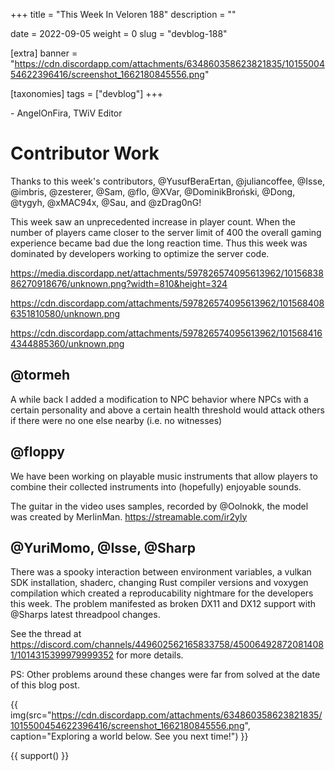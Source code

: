 +++
title = "This Week In Veloren 188"
description = ""

date = 2022-09-05
weight = 0
slug = "devblog-188"

[extra]
banner = "https://cdn.discordapp.com/attachments/634860358623821835/1015500454622396416/screenshot_1662180845556.png"

[taxonomies]
tags = ["devblog"]
+++



\- AngelOnFira, TWiV Editor

# Contributor Work

Thanks to this week's contributors, @YusufBeraErtan, @juliancoffee, @Isse, @imbris,
@zesterer, @Sam, @flo, @XVar, @DominikBroński, @Dong, @tygyh, @xMAC94x, @Sau,
and @zDrag0nG!

This week saw an unprecedented increase in player count. When the number of players came closer to the server limit of 400 the overall gaming experience became bad due the long reaction time. Thus this week was dominated by developers working to optimize the server code.

https://media.discordapp.net/attachments/597826574095613962/1015683886270918676/unknown.png?width=810&height=324

https://cdn.discordapp.com/attachments/597826574095613962/1015684086351810580/unknown.png

https://cdn.discordapp.com/attachments/597826574095613962/1015684164344885360/unknown.png

## @tormeh

A while back I added a modification to NPC behavior where NPCs with a certain
personality and above a certain health threshold would attack others if there
were no one else nearby (i.e. no witnesses)

## @floppy

We have been working on playable music instruments that allow players to combine their collected instruments into (hopefully) enjoyable sounds.

The guitar in the video uses samples, recorded by @Oolnokk, the model was
created by MerlinMan.
https://streamable.com/ir2yly 

## @YuriMomo, @Isse, @Sharp

There was a spooky interaction between environment variables, a vulkan SDK installation, 
shaderc, changing Rust compiler versions and voxygen compilation which created a reproducability 
nightmare for the developers this week. The problem manifested as broken DX11 and DX12 
support with @Sharps latest threadpool changes. 

See the thread at
https://discord.com/channels/449602562165833758/450064928720814081/1014315399979999352 for more details.

PS: Other problems around these changes were far from solved at the date of this blog post.

{{
    img(src="https://cdn.discordapp.com/attachments/634860358623821835/1015500454622396416/screenshot_1662180845556.png",
    caption="Exploring a world below. See you next time!")
}}

{{ support() }}
